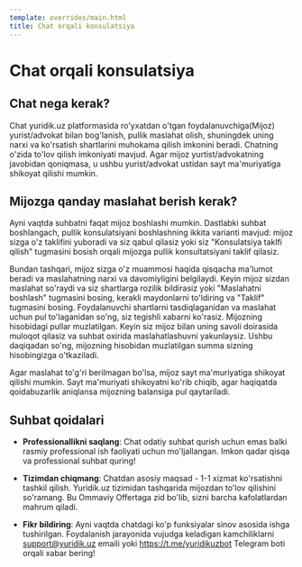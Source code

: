 ```yaml
---
template: overrides/main.html
title: Chat orqali konsulatsiya
---
```


# Chat orqali konsulatsiya


## Chat nega kerak?
Chat yuridik.uz platformasida ro'yxatdan o'tgan foydalanuvchiga(Mijoz) yurist/advokat bilan bog'lanish, pullik maslahat olish, shuningdek uning narxi va ko'rsatish shartlarini muhokama qilish imkonini beradi. 
Chatning o'zida to'lov qilish imkoniyati mavjud. Agar mijoz yurtist/advokatning javobidan qoniqmasa, u ushbu yurist/advokat ustidan sayt ma'muriyatiga shikoyat qilishi mumkin.

## Mijozga qanday maslahat berish kerak?
Ayni vaqtda suhbatni faqat mijoz boshlashi mumkin. Dastlabki suhbat boshlangach, pullik konsulatsiyani boshlashning ikkita varianti mavjud: mijoz sizga o'z taklifini yuboradi va siz qabul qilasiz yoki siz "Konsulatsiya taklfi qilish" tugmasini bosish orqali mijozga pullik konsultatsiyani taklif qilasiz.

Bundan tashqari, mijoz sizga o'z muammosi haqida qisqacha ma'lumot beradi va maslahatning narxi va davomiyligini belgilaydi. Keyin mijoz sizdan maslahat so'raydi va siz shartlarga rozilik bildirasiz yoki "Maslahatni boshlash" tugmasini bosing, kerakli maydonlarni to'ldiring va "Taklif" tugmasini bosing. Foydalanuvchi shartlarni tasdiqlaganidan va maslahat uchun pul to'laganidan so'ng, siz tegishli xabarni ko'rasiz. Mijozning hisobidagi pullar muzlatilgan. Keyin siz mijoz bilan uning savoli doirasida muloqot qilasiz va suhbat oxirida maslahatlashuvni yakunlaysiz. Ushbu daqiqadan so'ng, mijozning hisobidan muzlatilgan summa sizning hisobingizga o'tkaziladi.

Agar maslahat to'g'ri berilmagan bo'lsa, mijoz sayt ma'muriyatiga shikoyat qilishi mumkin. Sayt ma'muriyati shikoyatni ko'rib chiqib, agar haqiqatda qoidabuzarlik aniqlansa mijozning balansiga pul qaytariladi. 


## Suhbat qoidalari

- __Professionallikni saqlang__: Chat odatiy suhbat qurish uchun emas balki rasmiy professional
ish faoliyati uchun mo'ljallangan. Imkon qadar qisqa va professional suhbat quring!

- __Tizimdan chiqmang__: Chatdan asosiy maqsad - 1-1 xizmat ko'rsatishni tashkil qilish.
Yuridik.uz tizimidan tashqarida mijozdan to'lov qilishini so'ramang. Bu Ommaviy Offertaga 
zid bo'lib, sizni barcha kafolatlardan mahrum qiladi. 

- __Fikr bildiring__: Ayni vaqtda chatdagi ko'p funksiyalar sinov asosida ishga tushirilgan.
Foydalanish jarayonida vujudga keladigan kamchiliklarni support@yuridik.uz emaili yoki 
https://t.me/yuridikuzbot Telegram boti orqali xabar bering!